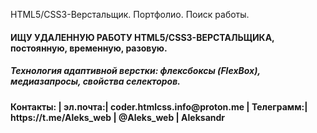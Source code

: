 
HTML5/CSS3-Верстальщик. Портфолио. Поиск работы. 
<h4>ИЩУ УДАЛЕННУЮ РАБОТУ HTML5/CSS3-ВЕРСТАЛЬЩИКА, постоянную, временную, разовую.</h4>
<h5>Технология адаптивной верстки: флексбоксы (FlexBox), медиазапросы, свойства селекторов.</h5>
<h4>Контакты: | эл.почта:| coder.htmlcss.info@proton.me | Телеграмм:| https://t.me/Aleks_web | @Aleks_web | Aleksandr</h4>
